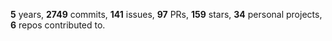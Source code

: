 **5** years, **2749** commits, **141** issues, **97** PRs, **159** stars, **34** personal projects, **6** repos contributed to.
